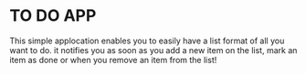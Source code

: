 # TO DO APP

This simple applocation enables you to easily have a list format of all you  want to do.
it notifies you as soon as you add a new item on the list, mark an item as done or when you remove an item from the list!
